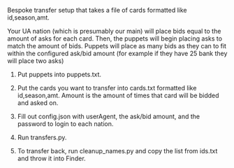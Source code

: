 Bespoke transfer setup that takes a file of cards formatted like id,season,amt. 

Your UA nation (which is presumably our main) will place bids equal to the amount of asks for each card. Then, the puppets will begin placing asks to match the amount of bids. Puppets will place as many bids as they can to fit within the configured ask/bid amount (for example if they have 25 bank they will place two asks)

1. Put puppets into puppets.txt.

2. Put the cards you want to transfer into cards.txt formatted like id,season,amt. Amount is the amount of times that card will be bidded and asked on.

3. Fill out config.json with userAgent, the ask/bid amount, and the password to login to each nation.

4. Run transfers.py.

5. To transfer back, run cleanup_names.py and copy the list from ids.txt and throw it into Finder.